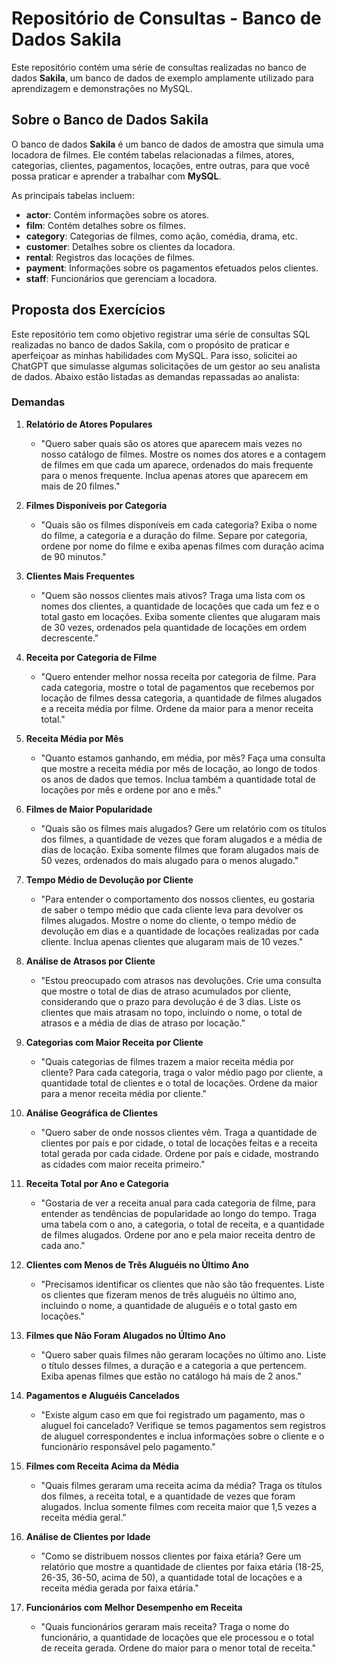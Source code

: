 # Repositório de Consultas - Banco de Dados Sakila

Este repositório contém uma série de consultas realizadas no banco de dados **Sakila**, um banco de dados de exemplo amplamente utilizado para aprendizagem e demonstrações no MySQL.

## Sobre o Banco de Dados Sakila

O banco de dados **Sakila** é um banco de dados de amostra que simula uma locadora de filmes. Ele contém tabelas relacionadas a filmes, atores, categorias, clientes, pagamentos, locações, entre outras, para que você possa praticar e aprender a trabalhar com **MySQL**.

As principais tabelas incluem:
- **actor**: Contém informações sobre os atores.
- **film**: Contém detalhes sobre os filmes.
- **category**: Categorias de filmes, como ação, comédia, drama, etc.
- **customer**: Detalhes sobre os clientes da locadora.
- **rental**: Registros das locações de filmes.
- **payment**: Informações sobre os pagamentos efetuados pelos clientes.
- **staff**: Funcionários que gerenciam a locadora.

## Proposta dos Exercícios

Este repositório tem como objetivo registrar uma série de consultas SQL realizadas no banco de dados Sakila, com o propósito de praticar e aperfeiçoar as minhas habilidades com MySQL. Para isso, solicitei ao ChatGPT que simulasse algumas solicitações de um gestor ao seu analista de dados. Abaixo estão listadas as demandas repassadas ao analista:

### Demandas

1. **Relatório de Atores Populares**
   - "Quero saber quais são os atores que aparecem mais vezes no nosso catálogo de filmes. Mostre os nomes dos atores e a contagem de filmes em que cada um aparece, ordenados do mais frequente para o menos frequente. Inclua apenas atores que aparecem em mais de 20 filmes."

2. **Filmes Disponíveis por Categoria**
   - "Quais são os filmes disponíveis em cada categoria? Exiba o nome do filme, a categoria e a duração do filme. Separe por categoria, ordene por nome do filme e exiba apenas filmes com duração acima de 90 minutos."

3. **Clientes Mais Frequentes**
   - "Quem são nossos clientes mais ativos? Traga uma lista com os nomes dos clientes, a quantidade de locações que cada um fez e o total gasto em locações. Exiba somente clientes que alugaram mais de 30 vezes, ordenados pela quantidade de locações em ordem decrescente."

4. **Receita por Categoria de Filme**
   - "Quero entender melhor nossa receita por categoria de filme. Para cada categoria, mostre o total de pagamentos que recebemos por locação de filmes dessa categoria, a quantidade de filmes alugados e a receita média por filme. Ordene da maior para a menor receita total."

5. **Receita Média por Mês**
   - "Quanto estamos ganhando, em média, por mês? Faça uma consulta que mostre a receita média por mês de locação, ao longo de todos os anos de dados que temos. Inclua também a quantidade total de locações por mês e ordene por ano e mês."

6. **Filmes de Maior Popularidade**
   - "Quais são os filmes mais alugados? Gere um relatório com os títulos dos filmes, a quantidade de vezes que foram alugados e a média de dias de locação. Exiba somente filmes que foram alugados mais de 50 vezes, ordenados do mais alugado para o menos alugado."

7. **Tempo Médio de Devolução por Cliente**
   - "Para entender o comportamento dos nossos clientes, eu gostaria de saber o tempo médio que cada cliente leva para devolver os filmes alugados. Mostre o nome do cliente, o tempo médio de devolução em dias e a quantidade de locações realizadas por cada cliente. Inclua apenas clientes que alugaram mais de 10 vezes."

8. **Análise de Atrasos por Cliente**
   - "Estou preocupado com atrasos nas devoluções. Crie uma consulta que mostre o total de dias de atraso acumulados por cliente, considerando que o prazo para devolução é de 3 dias. Liste os clientes que mais atrasam no topo, incluindo o nome, o total de atrasos e a média de dias de atraso por locação."

9. **Categorias com Maior Receita por Cliente**
   - "Quais categorias de filmes trazem a maior receita média por cliente? Para cada categoria, traga o valor médio pago por cliente, a quantidade total de clientes e o total de locações. Ordene da maior para a menor receita média por cliente."

10. **Análise Geográfica de Clientes**
    - "Quero saber de onde nossos clientes vêm. Traga a quantidade de clientes por país e por cidade, o total de locações feitas e a receita total gerada por cada cidade. Ordene por país e cidade, mostrando as cidades com maior receita primeiro."

11. **Receita Total por Ano e Categoria**
    - "Gostaria de ver a receita anual para cada categoria de filme, para entender as tendências de popularidade ao longo do tempo. Traga uma tabela com o ano, a categoria, o total de receita, e a quantidade de filmes alugados. Ordene por ano e pela maior receita dentro de cada ano."

12. **Clientes com Menos de Três Aluguéis no Último Ano**
    - "Precisamos identificar os clientes que não são tão frequentes. Liste os clientes que fizeram menos de três aluguéis no último ano, incluindo o nome, a quantidade de aluguéis e o total gasto em locações."

13. **Filmes que Não Foram Alugados no Último Ano**
    - "Quero saber quais filmes não geraram locações no último ano. Liste o título desses filmes, a duração e a categoria a que pertencem. Exiba apenas filmes que estão no catálogo há mais de 2 anos."

14. **Pagamentos e Aluguéis Cancelados**
    - "Existe algum caso em que foi registrado um pagamento, mas o aluguel foi cancelado? Verifique se temos pagamentos sem registros de aluguel correspondentes e inclua informações sobre o cliente e o funcionário responsável pelo pagamento."

15. **Filmes com Receita Acima da Média**
    - "Quais filmes geraram uma receita acima da média? Traga os títulos dos filmes, a receita total, e a quantidade de vezes que foram alugados. Inclua somente filmes com receita maior que 1,5 vezes a receita média geral."

16. **Análise de Clientes por Idade**
    - "Como se distribuem nossos clientes por faixa etária? Gere um relatório que mostre a quantidade de clientes por faixa etária (18-25, 26-35, 36-50, acima de 50), a quantidade total de locações e a receita média gerada por faixa etária."

17. **Funcionários com Melhor Desempenho em Receita**
    - "Quais funcionários geraram mais receita? Traga o nome do funcionário, a quantidade de locações que ele processou e o total de receita gerada. Ordene do maior para o menor total de receita."
